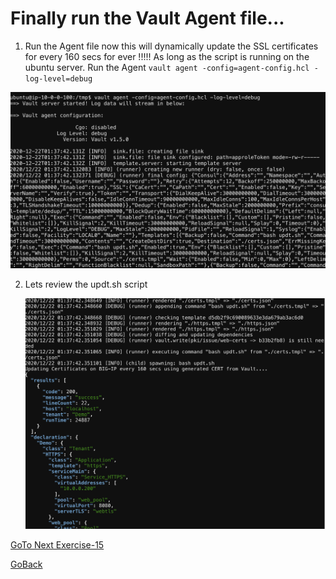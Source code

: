 # Finally run the Vault Agent file...

1. Run the Agent file now this will dynamically update the SSL certificates for every 160 secs for ever !!!!!
As long as the script is running on the ubuntu server.
Run the Agent ```vault agent -config=agent-config.hcl -log-level=debug```

![alt text](../../../../../../../../../../../../../../images/forver1.png)

2. Lets review the updt.sh script

   ![alt text](../../../../../../../../../../../../../../images/forver2.png)

 
[GoTo Next Exercise-15](15-ex)

[GoBack](../README.md)

